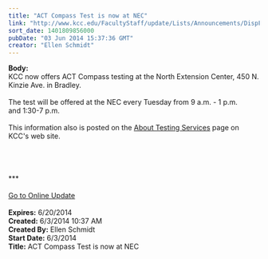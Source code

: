 ```yaml
---
title: "ACT Compass Test is now at NEC"
link: "http://www.kcc.edu/FacultyStaff/update/Lists/Announcements/DispForm.aspx?ID=1531"
sort_date: 1401809856000
pubDate: "03 Jun 2014 15:37:36 GMT"
creator: "Ellen Schmidt"
---
```


<div><b>Body:</b> <div class="ExternalClass45BC6B57AFA74F6992B57360E8C391FB"><div>KCC now offers ACT Compass testing at the North Extension Center, 450 N. Kinzie Ave. in Bradley.</div>
<div> </div>
<div>The test will be offered at the NEC every Tuesday from 9 a.m. - 1 p.m. and 1:30-7 p.m.</div>
<div> </div>
<div>This information also is posted on the <a href="/students/helpful/testingservices/Pages/about.aspx">About Testing Services</a> page on KCC's web site.</div>
<div> </div>
<div> </div>
<div> </div>
<div>
<div>
<div>
<div><br /></div>
<div></div>
<div>
<div></div>
<div>
<div></div>
<div></div>
<div>***</div>
<div> </div>
<div></div>
<div></div>
<div></div>
<div></div>
<div><a href="/FacultyStaff/update/Pages/dailyupdate.aspx">Go to Online Update</a></div>
<div></div></div></div></div>
<div> </div></div></div></div></div>
<div><b>Expires:</b> 6/20/2014</div>
<div><b>Created:</b> 6/3/2014 10:37 AM</div>
<div><b>Created By:</b> Ellen Schmidt</div>
<div><b>Start Date:</b> 6/3/2014</div>
<div><b>Title:</b> ACT Compass Test is now at NEC</div>
